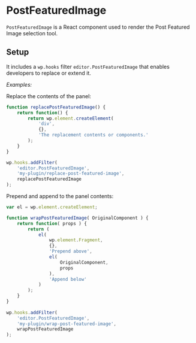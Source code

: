 PostFeaturedImage
===========

`PostFeaturedImage` is a React component used to render the Post Featured Image selection tool.

## Setup

It includes a `wp.hooks` filter `editor.PostFeaturedImage` that enables developers to replace or extend it.

_Examples:_

Replace the contents of the panel:

```js
function replacePostFeaturedImage() { 
	return function() { 
		return wp.element.createElement( 
			'div', 
			{}, 
			'The replacement contents or components.' 
		); 
	} 
} 

wp.hooks.addFilter( 
	'editor.PostFeaturedImage', 
	'my-plugin/replace-post-featured-image', 
	replacePostFeaturedImage
);
```

Prepend and append to the panel contents:

```js
var el = wp.element.createElement;

function wrapPostFeaturedImage( OriginalComponent ) { 
	return function( props ) {
		return (
			el(
				wp.element.Fragment,
				{}, 
				'Prepend above',
				el(
					OriginalComponent,
					props
				),
				'Append below'
			)
		);
	} 
} 
	
wp.hooks.addFilter( 
	'editor.PostFeaturedImage', 
	'my-plugin/wrap-post-featured-image', 
	wrapPostFeaturedImage
);
```
